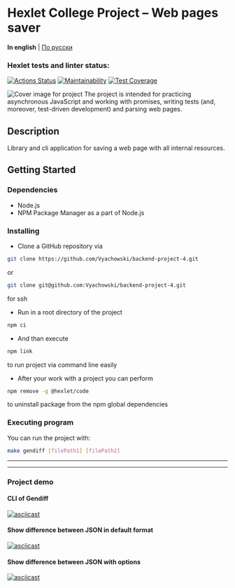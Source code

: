 # Hexlet College Project – Web pages saver

**In english** | [По русски](README_ru.md)

### Hexlet tests and linter status:
[![Actions Status](https://github.com/Vyachowski/backend-project-4/actions/workflows/hexlet-check.yml/badge.svg)](https://github.com/Vyachowski/backend-project-4/actions)
[![Maintainability](https://api.codeclimate.com/v1/badges/a38d9132b2a3a9f5e500ddb484db748bf330b1a2a75090d603a7af549a6641f8/maintainability)](https://codeclimate.com/github/Vyachowski/backend-project-4/maintainability)
[![Test Coverage](https://api.codeclimate.com/v1/badges/a38d9132b2a3a9f5e500ddb484db748bf330b1a2a75090d603a7af549a6641f8/test_coverage)](https://codeclimate.com/github/Vyachowski/backend-project-4/test_coverage)

![Cover image for project](cover.png)
The project is intended for practicing asynchronous JavaScript and working with promises, writing tests (and, moreover, test-driven development) and parsing web pages.

## Description

Library and cli application for saving a web page with all internal resources.

## Getting Started

### Dependencies

* Node.js
* NPM Package Manager as a part of Node.js

### Installing

* Clone a GitHub repository via

```sh
git clone https://github.com/Vyachowski/backend-project-4.git
```

or

```sh
git clone git@github.com:Vyachowski/backend-project-4.git
```
for ssh
* Run in a root directory of the project
```sh
npm ci
```
* And than execute
```sh
npm link
```
to run project via command line easily
* After your work with a project you can perform
```sh
npm remove -g @hexlet/code
```
to uninstall package from the npm global dependencies

### Executing program

You can run the project with:
```sh
make gendiff [filePath1] [filePath2]
```

___

___

### Project demo

#### CLI of Gendiff

[![asciicast](https://asciinema.org/a/622629.svg)](https://asciinema.org/a/622629)

#### Show difference between JSON in default format

[![asciicast](https://asciinema.org/a/622632.svg)](https://asciinema.org/a/622632)

#### Show difference between JSON with options

[![asciicast](https://asciinema.org/a/622633.svg)](https://asciinema.org/a/622633)

